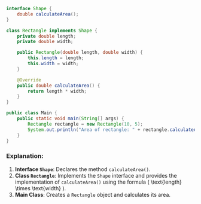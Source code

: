 

```java
interface Shape {
    double calculateArea();
}

class Rectangle implements Shape {
    private double length;
    private double width;

    public Rectangle(double length, double width) {
        this.length = length;
        this.width = width;
    }

    @Override
    public double calculateArea() {
        return length * width;
    }
}

public class Main {
    public static void main(String[] args) {
        Rectangle rectangle = new Rectangle(10, 5);
        System.out.println("Area of rectangle: " + rectangle.calculateArea());
    }
}
```

### Explanation:
1. **Interface `Shape`**: Declares the method `calculateArea()`.
2. **Class `Rectangle`**: Implements the `Shape` interface and provides the implementation of `calculateArea()` using the formula \( \text{length} \times \text{width} \).
3. **Main Class**: Creates a `Rectangle` object and calculates its area.
